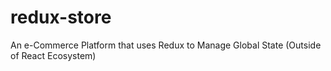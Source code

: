 # redux-store
An e-Commerce Platform that uses Redux to Manage Global State (Outside of React Ecosystem)
